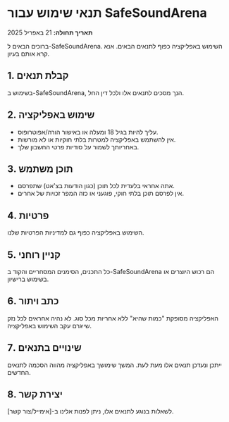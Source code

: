 # תנאי שימוש עבור SafeSoundArena

**תאריך תחולה:** 21 באפריל 2025

ברוכים הבאים ל-SafeSoundArena. השימוש באפליקציה כפוף לתנאים הבאים. אנא קרא אותם בעיון.

## 1. קבלת תנאים
בשימוש ב-SafeSoundArena, הנך מסכים לתנאים אלו ולכל דין החל.

## 2. שימוש באפליקציה
- עליך להיות בגיל 18 ומעלה או באישור הורה/אפוטרופוס.
- אין להשתמש באפליקציה למטרות בלתי חוקיות או לא מורשות.
- באחריותך לשמור על סודיות פרטי החשבון שלך.

## 3. תוכן משתמש
- אתה אחראי בלעדית לכל תוכן (כגון הודעות בצ'אט) שתפרסם.
- אין לפרסם תוכן בלתי חוקי, פוגעני או כזה המפר זכויות של אחרים.

## 4. פרטיות
השימוש באפליקציה כפוף גם למדיניות הפרטיות שלנו.

## 5. קניין רוחני
כל התכנים, הסימנים המסחריים והקוד ב-SafeSoundArena הם רכוש היוצרים או בשימוש ברישיון.

## 6. כתב ויתור
האפליקציה מסופקת "כמות שהיא" ללא אחריות מכל סוג. לא נהיה אחראים לכל נזק שייגרם עקב השימוש באפליקציה.

## 7. שינויים בתנאים
ייתכן ונעדכן תנאים אלו מעת לעת. המשך שימושך באפליקציה מהווה הסכמה לתנאים החדשים.

## 8. יצירת קשר
לשאלות בנוגע לתנאים אלו, ניתן לפנות אלינו ב-[אימייל/צור קשר].
